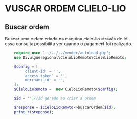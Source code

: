 # VUSCAR ORDEM CLIELO-LIO

## Buscar ordem

Buscar uma ordem criada na maquina cielo-lio através do id.<br>
essa consulta possibilita ver quando o pagament foi realizado.

```php
    require_once '../../../vendor/autoload.php';
    use Divulgueregional\CieloLioRemoto\CieloLioRemoto;

    $config = [
        'client-id' = '',
        'access-token' = '',
        'merchant-id' = '',
    ];
    $CieloLioRemoto =  new CieloLioRemoto($config);

    $id = '';//id gerado ao criar a ordem

    $response = $CieloLioRemoto->buscarOrdem($id);
    print_r($reponse);

```

